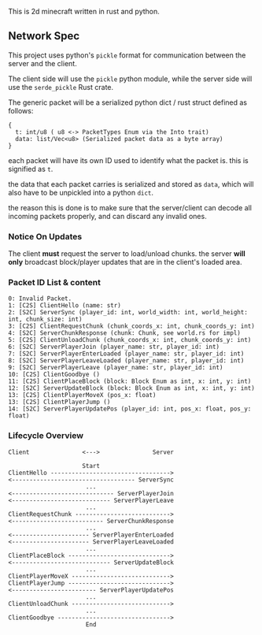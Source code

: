 This is 2d minecraft written in rust and python.


## Network Spec
This project uses python's `pickle` format for communication between the server and the client.

The client side will use the `pickle` python module, while the server side will use the `serde_pickle` Rust crate.

The generic packet will be a serialized python dict / rust struct defined as follows:
```
{
  t: int/u8 ( u8 <-> PacketTypes Enum via the Into trait)
  data: list/Vec<u8> (Serialized packet data as a byte array)
}
```

each packet will have its own ID used to identify what the packet is. this is signified as `t`.

the data that each packet carries is serialized and stored as `data`, which will also have to be unpickled into a python `dict`.

the reason this is done is to make sure that the server/client can decode all incoming packets properly, and can discard any invalid ones.

### Notice On Updates
The client **must** request the server to load/unload chunks. the server **will only** broadcast block/player updates that are in the client's loaded area.

### Packet ID List & content
```
0: Invalid Packet.
1: [C2S] ClientHello (name: str)
2: [S2C] ServerSync (player_id: int, world_width: int, world_height: int, chunk_size: int)
3: [C2S] ClientRequestChunk (chunk_coords_x: int, chunk_coords_y: int)
4: [S2C] ServerChunkResponse (chunk: Chunk, see world.rs for impl)
5: [C2S] ClientUnloadChunk (chunk_coords_x: int, chunk_coords_y: int)
6: [S2C] ServerPlayerJoin (player_name: str, player_id: int)
7: [S2C] ServerPlayerEnterLoaded (player_name: str, player_id: int)
8: [S2C] ServerPlayerLeaveLoaded (player_name: str, player_id: int)
9: [S2C] ServerPlayerLeave (player_name: str, player_id: int)
10: [C2S] ClientGoodbye ()
11: [C2S] ClientPlaceBlock (block: Block Enum as int, x: int, y: int)
12: [S2C] ServerUpdateBlock (block: Block Enum as int, x: int, y: int)
13: [C2S] ClientPlayerMoveX (pos_x: float)
13: [C2S] ClientPlayerJump ()
14: [S2C] ServerPlayerUpdatePos (player_id: int, pos_x: float, pos_y: float)
```

### Lifecycle Overview
```
Client               <--->               Server

                     Start
ClientHello ---------------------------------->
<----------------------------------- ServerSync
                      ...
<----------------------------- ServerPlayerJoin
<---------------------------- ServerPlayerLeave
                      ...
ClientRequestChunk --------------------------->
<-------------------------- ServerChunkResponse
                      ...
<---------------------- ServerPlayerEnterLoaded
<---------------------- ServerPlayerLeaveLoaded
                      ...
ClientPlaceBlock ----------------------------->
<---------------------------- ServerUpdateBlock
                      ...
ClientPlayerMoveX ---------------------------->
ClientPlayerJump ----------------------------->
<------------------------ ServerPlayerUpdatePos
                      ...
ClientUnloadChunk ---------------------------->
                      ...
ClientGoodbye -------------------------------->
                      End
```